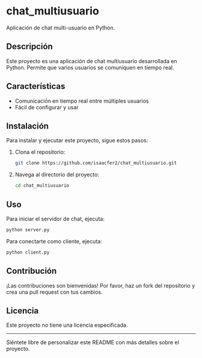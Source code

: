 # chat_multiusuario

Aplicación de chat multi-usuario en Python.
## Descripción

Este proyecto es una aplicación de chat multiusuario desarrollada en Python. Permite que varios usuarios se comuniquen en tiempo real.

## Características

- Comunicación en tiempo real entre múltiples usuarios
- Fácil de configurar y usar

## Instalación

Para instalar y ejecutar este proyecto, sigue estos pasos:

1. Clona el repositorio:
   ```bash
   git clone https://github.com/isaacfer2/chat_multiusuario.git
   ```
2. Navega al directorio del proyecto:
   ```bash
   cd chat_multiusuario
   ```


## Uso

Para iniciar el servidor de chat, ejecuta:
```bash
python server.py
```

Para conectarte como cliente, ejecuta:
```bash
python client.py
```

## Contribución

¡Las contribuciones son bienvenidas! Por favor, haz un fork del repositorio y crea una pull request con tus cambios.

## Licencia

Este proyecto no tiene una licencia especificada.

---

Siéntete libre de personalizar este README con más detalles sobre el proyecto.
